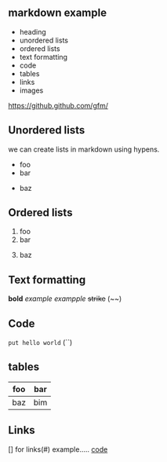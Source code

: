 ## markdown example

- heading
- unordered lists
- ordered lists
- text formatting
- code
- tables
- links
- images

https://github.github.com/gfm/

## Unordered lists
we can create lists in markdown using hypens.

- foo
- bar
+ baz


## Ordered lists
1. foo
2. bar
3) baz


## Text formatting
**bold**
*example*
_exampple_
~~strike~~ (~~)


## Code
`put hello world` (``)


## tables
| foo | bar |
| --- | --- |
| baz | bim |


## Links
[] for links(#)
example.....
[code](#markdown-example)


